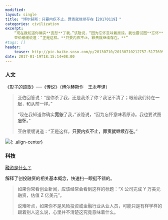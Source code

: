 ```yaml
---
modified:
layout: single
title: "博尔赫斯：只要内疚不止，罪责就继续存在【20170119】"
categories: civilization
excerpt:
    “现在我知道你确实**宽恕**了我，”该隐说，“因为忘怀意味着原谅。我也要试图**忘怀**。”
    亚伯缓缓说道：“正是这样。**只要内疚不止，罪责就继续存在。**”
#tags: []
header:
    teaser: http://pic.baike.soso.com/p/20130710/20130710212757-517769963.jpg
date: 2017-01-19T18:15:14+08:00
---
```




### 人文

《影子的颂歌》──《传说》（博尔赫斯作　王永年译）

>亚伯回答说：“是你杀了我，还是我杀了你？我记不清了；眼前我们待在一起，和从前一样。”
>
>“现在我知道你确实**宽恕**了我，”该隐说，“因为忘怀意味着原谅。我也要试图**忘怀**。”
>
>亚伯缓缓说道：“正是这样。**只要内疚不止，罪责就继续存在。**”

![](http://pic.baike.soso.com/p/20130710/20130710212757-517769963.jpg){: .align-center}

### 科技

[融资是什么？](http://techcrunch.cn/2017/01/19/wtf-is-a-funding-round/?ncid=rss)

解释了创投融资的相关基本概念，快速扫一眼挺不错的。

>如果你常看创业新闻，应该经常会看到这样的标题：“X 公司完成 Y 万美元融资，估值 Z 亿美元”。
>
>说难听点，如果你不是风险投资或金融行业从业人员，可能只是有样学样的跟着别人这么说，心里并不清楚这究竟意味着什么。


